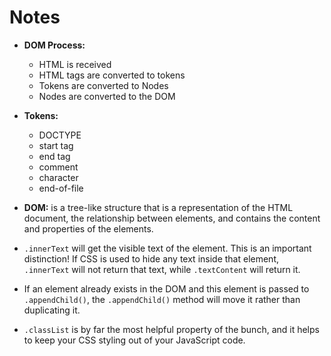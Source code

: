 # Notes
* <strong>DOM Process:</strong>
  * HTML is received
  * HTML tags are converted to tokens
  * Tokens are converted to Nodes
  * Nodes are converted to the DOM

* <strong>Tokens:</strong>
  * DOCTYPE
  * start tag
  * end tag
  * comment
  * character
  * end-of-file

* <strong>DOM:</strong> is a tree-like structure that is a representation of the HTML document, the relationship between elements, and contains the content and properties of the elements.

* ```.innerText``` will get the visible text of the element. This is an important distinction! If CSS is used to hide any text inside that element, ```.innerText``` will not return that text, while ```.textContent``` will return it.
* If an element already exists in the DOM and this element is passed to ```.appendChild()```, the ```.appendChild()``` method will move it rather than duplicating it.
* ```.classList``` is by far the most helpful property of the bunch, and it helps to keep your CSS styling out of your JavaScript code.
